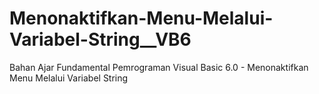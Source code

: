 # Menonaktifkan-Menu-Melalui-Variabel-String__VB6
Bahan Ajar Fundamental Pemrograman Visual Basic 6.0 - Menonaktifkan Menu Melalui Variabel String
